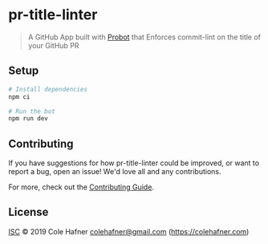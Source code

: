 # pr-title-linter

> A GitHub App built with [Probot](https://github.com/probot/probot) that Enforces commit-lint on the title of your GitHub PR

## Setup

```sh
# Install dependencies
npm ci

# Run the bot
npm run dev
```

## Contributing

If you have suggestions for how pr-title-linter could be improved, or want to report a bug, open an issue! We'd love all and any contributions.

For more, check out the [Contributing Guide](CONTRIBUTING.md).

## License

[ISC](LICENSE) © 2019 Cole Hafner <colehafner@gmail.com> (https://colehafner.com)
